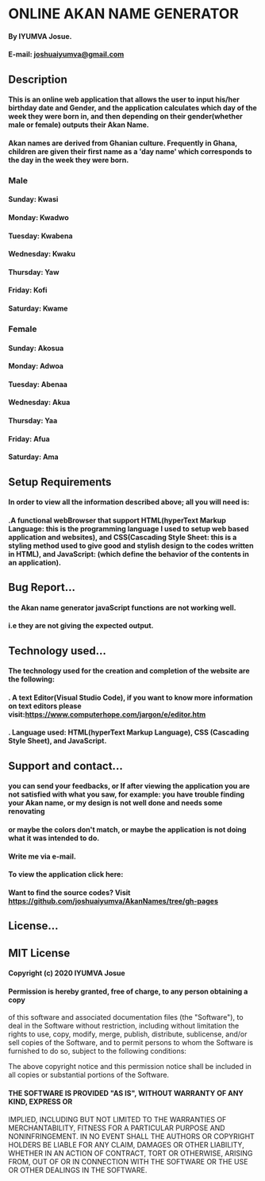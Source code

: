 # ONLINE AKAN NAME GENERATOR

#### By IYUMVA Josue.
#### E-mail: joshuaiyumva@gmail.com
##
## Description
#### This is an online web application that allows the user to input his/her birthday date and Gender, and the application calculates which day of the week they were born in, and then depending on their gender(whether male or female) outputs their Akan Name. 

#### Akan names are derived from Ghanian culture. Frequently in Ghana, children are given their first name as a 'day name' which corresponds to the day in the week they were born.

### Male
#### Sunday: Kwasi
#### Monday: Kwadwo
#### Tuesday: Kwabena
#### Wednesday: Kwaku
#### Thursday:  Yaw
#### Friday: Kofi
#### Saturday: Kwame

### Female
#### Sunday: Akosua
#### Monday: Adwoa
#### Tuesday: Abenaa
#### Wednesday: Akua
#### Thursday:  Yaa
#### Friday: Afua
#### Saturday: Ama

## Setup Requirements
#### In order to view all the information described above; all you will need is:
#### .A functional webBrowser that support HTML(hyperText Markup Language: this is the programming language I used to setup web based application and websites), and CSS(Cascading Style Sheet: this is a styling method used to give good and stylish design to the codes written in HTML), and JavaScript: (which define the behavior of the contents in an application).

## Bug Report...
#### the Akan name generator javaScript functions are not working well.
#### i.e they are not giving the expected output.

## Technology used...
#### The technology used for the creation and completion of the website are the following:
#### . A text Editor(Visual Studio Code), if you want to know more information on text editors please visit:https://www.computerhope.com/jargon/e/editor.htm
#### . Language used: HTML(hyperText Markup Language), CSS (Cascading Style Sheet), and JavaScript.

## Support and contact...
#### you can send your feedbacks, or If after viewing the application you are not satisfied with what you saw, for example: you have trouble finding your Akan name, or my design is not well done and needs some renovating
#### or maybe the colors don't match, or maybe the application is not doing what it was intended to do.
#### Write me via e-mail.
####
#### To view the application click here: 
#### Want to find the source codes? Visit https://github.com/joshuaiyumva/AkanNames/tree/gh-pages

## License...

## MIT License

#### Copyright (c) 2020 IYUMVA Josue

#### Permission is hereby granted, free of charge, to any person obtaining a copy
 of this software and associated documentation files (the "Software"), to deal
 in the Software without restriction, including without limitation the rights
 to use, copy, modify, merge, publish, distribute, sublicense, and/or sell
 copies of the Software, and to permit persons to whom the Software is
 furnished to do so, subject to the following conditions:
 
 The above copyright notice and this permission notice shall be included in all
 copies or substantial portions of the Software.
#### 
#### THE SOFTWARE IS PROVIDED "AS IS", WITHOUT WARRANTY OF ANY KIND, EXPRESS OR
 IMPLIED, INCLUDING BUT NOT LIMITED TO THE WARRANTIES OF MERCHANTABILITY,
 FITNESS FOR A PARTICULAR PURPOSE AND NONINFRINGEMENT. IN NO EVENT SHALL THE
 AUTHORS OR COPYRIGHT HOLDERS BE LIABLE FOR ANY CLAIM, DAMAGES OR OTHER
 LIABILITY, WHETHER IN AN ACTION OF CONTRACT, TORT OR OTHERWISE, ARISING FROM,
 OUT OF OR IN CONNECTION WITH THE SOFTWARE OR THE USE OR OTHER DEALINGS IN THE
 SOFTWARE.